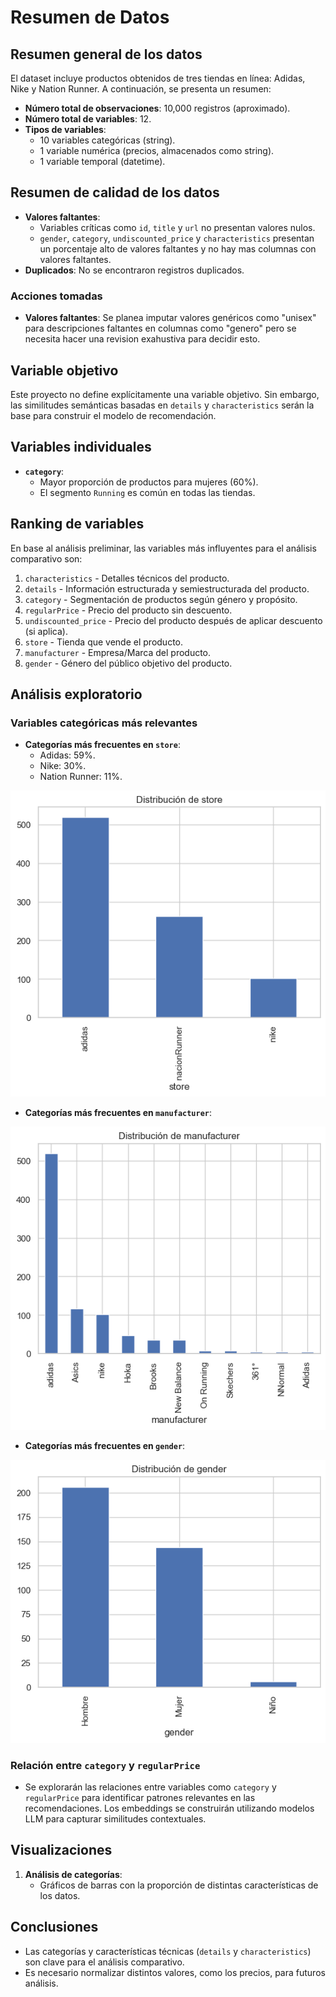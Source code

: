 # Resumen de Datos

## Resumen general de los datos

El dataset incluye productos obtenidos de tres tiendas en línea: Adidas, Nike y Nation Runner. A continuación, se presenta un resumen:

- **Número total de observaciones**: 10,000 registros (aproximado).  
- **Número total de variables**: 12.  
- **Tipos de variables**:  
  - 10 variables categóricas (string).  
  - 1 variable numérica (precios, almacenados como string).  
  - 1 variable temporal (datetime).  

## Resumen de calidad de los datos

- **Valores faltantes**:  
  - Variables críticas como `id`, `title` y `url` no presentan valores nulos.  
  - `gender`, `category`, `undiscounted_price` y `characteristics` presentan un porcentaje alto de valores faltantes y no hay mas columnas con valores faltantes.  
- **Duplicados**: No se encontraron registros duplicados.  

### Acciones tomadas

- **Valores faltantes**: Se planea imputar valores genéricos como "unisex" para descripciones faltantes en columnas como "genero" pero se necesita hacer una revision exahustiva para decidir esto.  

## Variable objetivo

Este proyecto no define explícitamente una variable objetivo. Sin embargo, las similitudes semánticas basadas en `details` y `characteristics` serán la base para construir el modelo de recomendación.  

## Variables individuales

- **`category`**:  
  - Mayor proporción de productos para mujeres (60%).  
  - El segmento `Running` es común en todas las tiendas.  

## Ranking de variables

En base al análisis preliminar, las variables más influyentes para el análisis comparativo son:  

1. `characteristics` - Detalles técnicos del producto.  
2. `details` - Información estructurada y semiestructurada del producto.  
3. `category` - Segmentación de productos según género y propósito.  
4. `regularPrice` - Precio del producto sin descuento.  
5. `undiscounted_price` - Precio del producto después de aplicar descuento (si aplica).  
6. `store` - Tienda que vende el producto.  
7. `manufacturer` - Empresa/Marca del producto.  
8. `gender` - Género del público objetivo del producto.  

## Análisis exploratorio

### Variables categóricas más relevantes

- **Categorías más frecuentes en `store`**:  
  - Adidas: 59%.  
  - Nike: 30%.  
  - Nation Runner: 11%.  

![Distribución de "store"](../../scripts/eda/edaImages/storeDistribution.png)

- **Categorías más frecuentes en `manufacturer`**:  

![Distribución de "manufacturer"](../../scripts\eda\edaImages\manufacturerDistribution.png)

- **Categorías más frecuentes en `gender`**:  

![Distribución de "gender"](../../scripts\eda\edaImages\genderDistribution.png)

### Relación entre `category` y `regularPrice`

- Se explorarán las relaciones entre variables como `category` y `regularPrice` para identificar patrones relevantes en las recomendaciones. Los embeddings se construirán utilizando modelos LLM para capturar similitudes contextuales.  

## Visualizaciones

1. **Análisis de categorías**:  
   - Gráficos de barras con la proporción de distintas características de los datos.  

## Conclusiones

- Las categorías y características técnicas (`details` y `characteristics`) son clave para el análisis comparativo.  
- Es necesario normalizar distintos valores, como los precios, para futuros análisis.  
